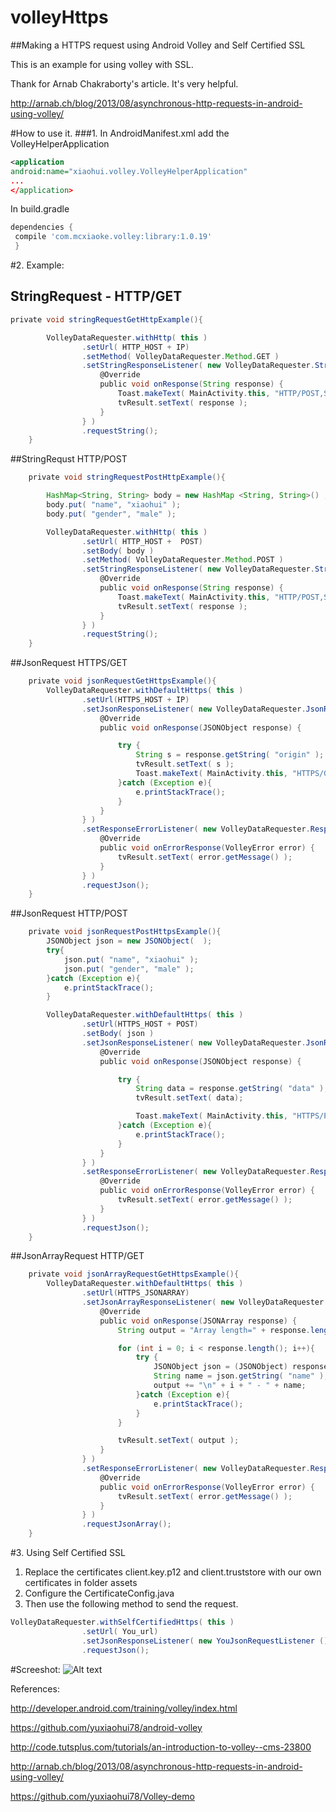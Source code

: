 # volleyHttps
##Making a HTTPS request using Android Volley and Self Certified SSL

This is an example for using volley with SSL.

Thank for Arnab Chakraborty's article. It's very helpful.

http://arnab.ch/blog/2013/08/asynchronous-http-requests-in-android-using-volley/

#How to use it.
###1. In AndroidManifest.xml add the VolleyHelperApplication
``` xml
<application
android:name="xiaohui.volley.VolleyHelperApplication"
...
</application>
```
In build.gradle
``` groovy
dependencies {
 compile 'com.mcxiaoke.volley:library:1.0.19'
 }
```
#2. Example:
## StringRequest - HTTP/GET
``` groovy
private void stringRequestGetHttpExample(){

        VolleyDataRequester.withHttp( this )
                .setUrl( HTTP_HOST + IP)
                .setMethod( VolleyDataRequester.Method.GET )
                .setStringResponseListener( new VolleyDataRequester.StringResponseListener() {
                    @Override
                    public void onResponse(String response) {
                        Toast.makeText( MainActivity.this, "HTTP/POST,StringRequest successfully.", Toast.LENGTH_SHORT ).show();
                        tvResult.setText( response );
                    }
                } )
                .requestString();
    }
```

##StringRequst HTTP/POST
``` groovy
    private void stringRequestPostHttpExample(){

        HashMap<String, String> body = new HashMap <String, String>() ;
        body.put( "name", "xiaohui" );
        body.put( "gender", "male" );

        VolleyDataRequester.withHttp( this )
                .setUrl( HTTP_HOST +  POST)
                .setBody( body )
                .setMethod( VolleyDataRequester.Method.POST )
                .setStringResponseListener( new VolleyDataRequester.StringResponseListener() {
                    @Override
                    public void onResponse(String response) {
                        Toast.makeText( MainActivity.this, "HTTP/POST,StringRequest successfully.", Toast.LENGTH_SHORT ).show();
                        tvResult.setText( response );
                    }
                } )
                .requestString();
    }
```    
##JsonRequest HTTPS/GET
``` groovy
    private void jsonRequestGetHttpsExample(){
        VolleyDataRequester.withDefaultHttps( this )
                .setUrl(HTTPS_HOST + IP)
                .setJsonResponseListener( new VolleyDataRequester.JsonResponseListener() {
                    @Override
                    public void onResponse(JSONObject response) {

                        try {
                            String s = response.getString( "origin" );
                            tvResult.setText( s );
                            Toast.makeText( MainActivity.this, "HTTPS/GET, JsonRequest successfully.", Toast.LENGTH_SHORT ).show();
                        }catch (Exception e){
                            e.printStackTrace();
                        }
                    }
                } )
                .setResponseErrorListener( new VolleyDataRequester.ResponseErrorListener() {
                    @Override
                    public void onErrorResponse(VolleyError error) {
                        tvResult.setText( error.getMessage() );
                    }
                } )
                .requestJson();
    }
```
##JsonRequest HTTP/POST
``` groovy
    private void jsonRequestPostHttpsExample(){
        JSONObject json = new JSONObject(  );
        try{
            json.put( "name", "xiaohui" );
            json.put( "gender", "male" );
        }catch (Exception e){
            e.printStackTrace();
        }

        VolleyDataRequester.withDefaultHttps( this )
                .setUrl(HTTPS_HOST + POST)
                .setBody( json )
                .setJsonResponseListener( new VolleyDataRequester.JsonResponseListener() {
                    @Override
                    public void onResponse(JSONObject response) {

                        try {
                            String data = response.getString( "data" );
                            tvResult.setText( data);

                            Toast.makeText( MainActivity.this, "HTTPS/POST, JsonRequest successfully.", Toast.LENGTH_SHORT ).show();
                        }catch (Exception e){
                            e.printStackTrace();
                        }
                    }
                } )
                .setResponseErrorListener( new VolleyDataRequester.ResponseErrorListener() {
                    @Override
                    public void onErrorResponse(VolleyError error) {
                        tvResult.setText( error.getMessage() );
                    }
                } )
                .requestJson();
    }
```
##JsonArrayRequest HTTP/GET
``` groovy
    private void jsonArrayRequestGetHttpsExample(){
        VolleyDataRequester.withDefaultHttps( this )
                .setUrl(HTTPS_JSONARRAY)
                .setJsonArrayResponseListener( new VolleyDataRequester.JsonArrayResponseListener() {
                    @Override
                    public void onResponse(JSONArray response) {
                        String output = "Array length=" + response.length();

                        for (int i = 0; i < response.length(); i++){
                            try {
                                JSONObject json = (JSONObject) response.get( i );
                                String name = json.getString( "name" );
                                output += "\n" + i + " - " + name;
                            }catch (Exception e){
                                e.printStackTrace();
                            }
                        }

                        tvResult.setText( output );
                    }
                } )
                .setResponseErrorListener( new VolleyDataRequester.ResponseErrorListener() {
                    @Override
                    public void onErrorResponse(VolleyError error) {
                        tvResult.setText( error.getMessage() );
                    }
                } )
                .requestJsonArray();
    }
```
#3. Using Self Certified SSL

1. Replace the certificates client.key.p12 and client.truststore with our own certificates in folder assets
2. Configure the CertificateConfig.java
2. Then use the following method to send the request.
``` groovy
VolleyDataRequester.withSelfCertifiedHttps( this )
                .setUrl( You_url)
                .setJsonResponseListener( new YouJsonRequestListener ())
                .requestJson();
```

#Screeshot:
![Alt text](https://raw.githubusercontent.com/yuxiaohui78/volleyHttps/master/snapshoot/app.png "Home page")

References:

http://developer.android.com/training/volley/index.html

https://github.com/yuxiaohui78/android-volley

http://code.tutsplus.com/tutorials/an-introduction-to-volley--cms-23800

http://arnab.ch/blog/2013/08/asynchronous-http-requests-in-android-using-volley/

https://github.com/yuxiaohui78/Volley-demo
